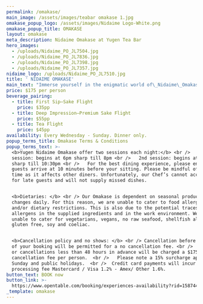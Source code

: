 ```yaml
---
permalink: /omakase/
main_image: /assets/images/teabar omakase 1.jpg
omakase_popup_logo: /assets/images/Nidaime Logo-White.png
omakase_popup_title: OMAKASE
layout: omakase
meta_description: Nidaime Omakase at Yugen Tea Bar
hero_images:
  - /uploads/Nidaime_PO_JL7504.jpg
  - /uploads/Nidaime_PO_JL7836.jpg
  - /uploads/Nidaime_PO_JL7398.jpg
  - /uploads/Nidaime_PO_JL7357.jpg
nidaime_logo: /uploads/Nidaime_PO_JL7510.jpg
title: ' NIDAIME OMAKASE'
main_text: "Immerse yourself in the enigmatic world of\_Nidaime\_Omakase.\n\nOmakase is a culinary journey guided by the chef, seasonal produce, and creativity. Our talented Chefs\_and Sommeliers curate a refined multi-course menu right before your eyes, that goes beyond the ordinary and features the finest seasonal ingredients sourced. Our\_ever-evolving\_beverage menu\_includes small release, rare & one-off Sake, Tea & Whisky’s available\_to complement your dining journey.\n\nHosted at\_Yūgen\_Tea Bar,\_this intimate 8 seater Chef-to-Guest experience\_serves as\_an\_incubator for experimental\_ideas in a\_laid-back\_and entertaining space.\n"
price: $175 per person
beverage_pairing:
  - title: First Sip–Sake Flight
    price: $35pp
  - title: Deep Impression–Premium Sake Flight
    price: $55pp
  - title: Tea Flight
    price: $45pp
availability: Every Wednesday - Sunday. Dinner only.
popup_terms_title: Omakase Terms & Conditions
popup_terms_text: >-
  <b>Yugen Nidaime Omakase offer two sessions each night:</b> <br />   1st
  session: begins at 6pm sharp till 8pm <br />   2nd session: begins at 8.30pm
  sharp till 10:30pm <br />   For the best dining experience, please ensure all
  guests arrive at 10 minutes before your sitting. Please be mindful of dining
  time as it affects other diners. Unfortunately, our Chef’s cannot accommodate
  for late guests and will not supply missed dishes.


  <b>Dietaries: </b> <br /> Our Omakase is dependent on seasonal produce and
  changes daily. For this reason, we are unable to cater to food allergies
  and/or dietary restrictions. This is also due to the potential traces of
  allergens in the supplied ingredients and in the work environment. We are
  unable to cater for vegetarians, vegans, no raw seafood, shellfish allergies,
  gluten free, soy and coeliac.


  <b>Cancellation policy and no shows: </b> <br /> Cancellation before 48 hours
  of your booking will be permitted for a no cancellation fee. <br />   No shows
  or cancellations less than 48 hours in advance will be charged a $175
  cancellation fee per person.  <br />   Please note a 15% surcharge apply on
  Sunday and public holidays.  <br />  Credit card payments will incur a
  processing fee Mastercard / Visa 1.2% - Amex/ Other 1.6%.
button_text: BOOK now
button_link: >-
  https://www.opentable.com/booking/experiences-availability?rid=158744&restref=158744&experienceId=191894&utm_source=external&utm_medium=referral&utm_campaign=shared
_template: omakase
---
```


